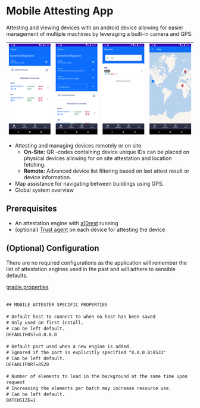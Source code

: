 # Mobile Attesting App

Attesting and viewing devices with an android device allowing for easier management of multiple machines by leveraging a built-in camera and GPS.

![Screenshot](media/Screenshot_1639475937.png) | ![Screenshot](media/Screenshot_1639476478.png ) | ![Screenshot](media/Screenshot_1639476952.png ) | ![Screenshot](media/Screenshot_1639476558.png) 
 | :------ | :-------- | :-------- | :-------- 
 
* Attesting and managing devices remotely or on site. 
  *  **On-Site:** QR -codes containing device unique IDs can be placed on physical devices allowing for on site attestation and location fetching.
  *  **Remote:** Advanced device list filtering based on last attest result or device information.
* Map assistance for navigating between buildings using GPS.
* Global system overview

## Prerequisites

   * An attestation engine with [a10rest](../../a10rest) running
   * (optional) [Trust agent](../../t10) on each device for attesting the device

## (Optional) Configuration

There are no required configurations as the application will remember the list of attestation engines used in the past and will adhere to sensible defaults.


[gradle.properties](gradle.properties#L24-L39)

``` .properties

## MOBILE ATTESTER SPECIFIC PROPERTIES

# Default host to connect to when no host has been saved
# Only used on first install.
# Can be left default.
DEFAULTHOST=0.0.0.0

# Default port used when a new engine is added.
# Ignored if the port is explicitly specified "0.0.0.0:8533"
# Can be left default.
DEFAULTPORT=8520

# Number of elements to load in the background at the same time upon request
# Increasing the elements per batch may increase resource use.
# Can be left default.
BATCHSIZE=1
```
